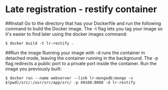 # Late registration - restify container

##Install
Go to the directory that has your Dockerfile and run the following command to build the Docker image. The -t flag lets you tag your image so it's easier to find later using the docker images command:

```
$ docker build -t lr-restify .
```

##Run the image
Running your image with -d runs the container in detached mode, leaving the container running in the background. The -p flag redirects a public port to a private port inside the container. Run the image you previously built:

```
$ docker run --name webserver --link lr-mongodb:mongo -v $(pwd)/src/:/usr/src/app/src/ -p 49160:8080 -d lr-restify
```
